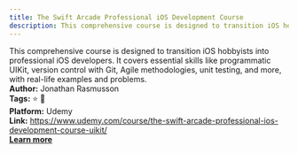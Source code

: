 ```yaml
---
title: The Swift Arcade Professional iOS Development Course
description: This comprehensive course is designed to transition iOS hobbyists into professional iOS developers. It covers essential skills like programmatic UIKit, version control with Git, Agile methodologies, unit testing, and more, with real-life examples and problems.
---
```


This comprehensive course is designed to transition iOS hobbyists into professional iOS developers. It covers essential skills like programmatic UIKit, version control with Git, Agile methodologies, unit testing, and more, with real-life examples and problems.  
**Author:** Jonathan Rasmusson  
**Tags:** ⭐ 🚀  
**Platform:** Udemy  
**Link:** https://www.udemy.com/course/the-swift-arcade-professional-ios-development-course-uikit/  
[**Learn more**](https://www.udemy.com/course/the-swift-arcade-professional-ios-development-course-uikit/)  